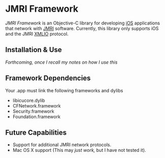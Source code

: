 JMRI Framework
==============

*JMRI Framework* is an Objective-C library for developing [iOS](http://developer.apple.com/devcenter/ios/index.action "iOS Developer Center @ Apple") applications that network with [JMRI](http://jmri.org) software.  Currently, this library only supports iOS and the JMRI [XMLIO](http://jmri.sourceforge.net/help/en/html/web/XMLIO.shtml) protocol.

Installation & Use
------------------

*Forthcoming, once I recall my notes on how I use this*

Framework Dependencies
----------------------

Your .app must link the following frameworks and dylibs

- libicucore.dylib
- CFNetwork.framework
- Security.framework
- Foundation.framework

Future Capabilities
-------------------

* Support for additional JMRI network protocols.
* Mac OS X support (This may *just work,* but I have not tested it).